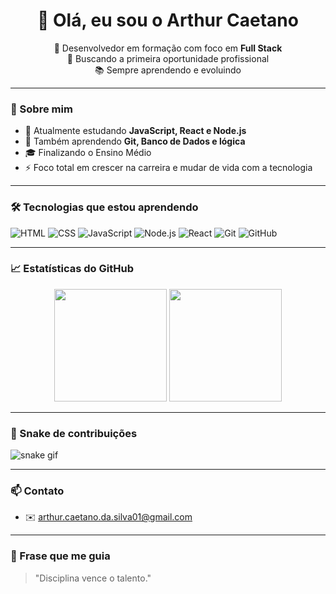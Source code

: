 <h1 align="center">👋 Olá, eu sou o Arthur Caetano</h1>

<p align="center">
  🎯 Desenvolvedor em formação com foco em <strong>Full Stack</strong><br/>
  🚀 Buscando a primeira oportunidade profissional<br/>
  📚 Sempre aprendendo e evoluindo
</p>

---

### 🧠 Sobre mim

- 🔭 Atualmente estudando **JavaScript, React e Node.js**
- 🌱 Também aprendendo **Git, Banco de Dados e lógica**
- 🎓 Finalizando o Ensino Médio
- ⚡ Foco total em crescer na carreira e mudar de vida com a tecnologia

---

### 🛠️ Tecnologias que estou aprendendo

![HTML](https://img.shields.io/badge/-HTML5-E34F26?style=flat-square&logo=html5&logoColor=fff)
![CSS](https://img.shields.io/badge/-CSS3-1572B6?style=flat-square&logo=css3)
![JavaScript](https://img.shields.io/badge/-JavaScript-F7DF1E?style=flat-square&logo=javascript&logoColor=000)
![Node.js](https://img.shields.io/badge/-Node.js-339933?style=flat-square&logo=node.js&logoColor=fff)
![React](https://img.shields.io/badge/-React-61DAFB?style=flat-square&logo=react&logoColor=000)
![Git](https://img.shields.io/badge/-Git-F05032?style=flat-square&logo=git&logoColor=fff)
![GitHub](https://img.shields.io/badge/-GitHub-181717?style=flat-square&logo=github)

---

### 📈 Estatísticas do GitHub

<p align="center">
  <img height="180em" src="https://github-readme-stats.vercel.app/api?username=ArthurCaetano01&show_icons=true&theme=radical&count_private=true"/>
  <img height="180em" src="https://github-readme-stats.vercel.app/api/top-langs/?username=ArthurCaetano01&layout=compact&langs_count=8&theme=radical"/>
</p>

---

### 🐍 Snake de contribuições

![snake gif](https://github.com/ArthurCaetano01/ArthurCaetano01/blob/output/github-contribution-grid-snake.svg)

---

### 📫 Contato

- ✉️ arthur.caetano.da.silva01@gmail.com

---

### 💬 Frase que me guia

> "Disciplina vence o talento."


